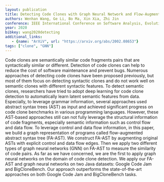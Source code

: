 ```yaml
---
layout: publication
title: Detecting Code Clones with Graph Neural Network and Flow-Augmented Abstract Syntax Tree
authors: Wenhan Wang, Ge Li, Bo Ma, Xin Xia, Zhi Jin
conference: IEEE International Conference on Software Analysis, Evolution, and Reengineering
year: 2020
bibkey: wang2020detecting
additional_links:
   - {name: "ArXiV", url: "https://arxiv.org/abs/2002.08653"}
tags: ["clone", "GNN"]
---
```


Code clones are semantically similar code fragments pairs that are syntactically similar or different. Detection of code clones can help to reduce the cost of software maintenance and prevent bugs. Numerous approaches of detecting code clones have been proposed previously, but most of them focus on detecting syntactic clones and do not work well on semantic clones with different syntactic features. To detect semantic clones, researchers have tried to adopt deep learning for code clone detection to automatically learn latent semantic features from data. Especially, to leverage grammar information, several approaches used abstract syntax trees (AST) as input and achieved significant progress on code clone benchmarks in various programming languages. However, these AST-based approaches still can not fully leverage the structural information of code fragments, especially semantic information such as control flow and data flow. To leverage control and data flow information, in this paper, we build a graph representation of programs called flow-augmented abstract syntax tree (FA-AST). We construct FA-AST by augmenting original ASTs with explicit control and data flow edges. Then we apply two different types of graph neural networks (GNN) on FA-AST to measure the similarity of code pairs. As far as we have concerned, we are the first to apply graph neural networks on the domain of code clone detection. We apply our FA-AST and graph neural networks on two Java datasets: Google Code Jam and BigCloneBench. Our approach outperforms the state-of-the-art approaches on both Google Code Jam and BigCloneBench tasks.
